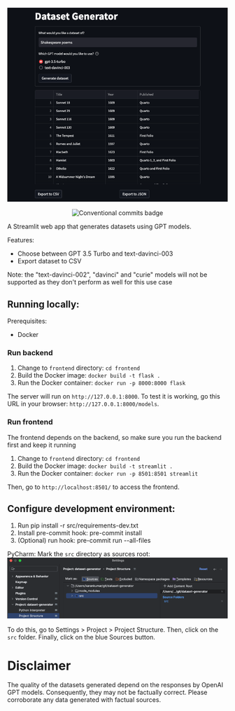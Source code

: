 ![Dataset generator screenshot](docs/readme-feature-image.png)

<p align="center">
    <img src="https://img.shields.io/badge/semantic_release-conventional_commits-e10079?logo=semantic-release" alt="Conventional commits badge"/>
</p>

A Streamlit web app that generates datasets using GPT models.

Features:
- Choose between GPT 3.5 Turbo and text-davinci-003
- Export dataset to CSV

Note: the "text-davinci-002", "davinci" and "curie" models will not be supported as they don't perform as well for this
use case

## Running locally:

Prerequisites:
- Docker

### Run backend
1. Change to `frontend` directory: `cd frontend`
1. Build the Docker image: `docker build -t flask .`
1. Run the Docker container: `docker run -p 8000:8000 flask`

The server will run on `http://127.0.0.1:8000`. To test it is working, go this URL in your browser: `http://127.0.0.1:8000/models`.

### Run frontend
The frontend depends on the backend, so make sure you run the backend first and keep it running
1. Change to `frontend` directory: `cd frontend`
1. Build the Docker image: `docker build -t streamlit .`
1. Run the Docker container: `docker run -p 8501:8501 streamlit`

Then, go to `http://localhost:8501/` to access the frontend.

## Configure development environment:
1. Run pip install -r src/requirements-dev.txt
1. Install pre-commit hook: pre-commit install
1. (Optional) run hook: pre-commit run --all-files

PyCharm:
Mark the `src` directory as sources root:
![PyCharm sources root](docs/pycharm.png)

To do this, go to Settings > Project > Project Structure. Then, click on the `src` folder. Finally, click on the
blue Sources button.

# Disclaimer

The quality of the datasets generated depend on the responses by OpenAI GPT models. Consequently, they may not be
factually correct. Please corroborate any data generated with factual sources.
